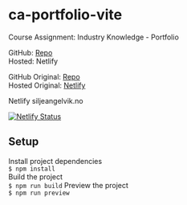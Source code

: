# ca-portfolio-vite
Course Assignment: Industry Knowledge - Portfolio

GitHub: [Repo](https://github.com/siljeangelvik/ca-portfolio-vite)  
Hosted: Netlify


GitHub Original: [Repo](https://github.com/siljeangelvik/ca-portfolio-vite)  
Hosted Original: [Netlify](https://angelvik.dev/)  


Netlify
siljeangelvik.no  

[![Netlify Status](https://api.netlify.com/api/v1/badges/736e8330-8d8b-4552-ad73-53872f7f6240/deploy-status)](https://app.netlify.com/sites/siljeangelvik/deploys)


## Setup
Install project dependencies  
`$ npm install`  
Build the project  
`$ npm run build`
Preview the project  
`$ npm run preview`  

